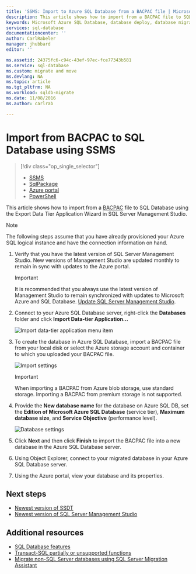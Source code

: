 ```yaml
---
title: 'SSMS: Import to Azure SQL Database from a BACPAC file | Microsoft Docs'
description: This article shows how to import from a BACPAC file to SQL Database using the Export Data Tier Application Wizard in SQL Server Management Studio.
keywords: Microsoft Azure SQL Database, database deploy, database migration, import database, export database, migration wizard
services: sql-database
documentationcenter: ''
author: CarlRabeler
manager: jhubbard
editor: ''

ms.assetid: 24375fc6-c94c-43ef-97ec-fce77343b581
ms.service: sql-database
ms.custom: migrate and move
ms.devlang: NA
ms.topic: article
ms.tgt_pltfrm: NA
ms.workload: sqldb-migrate
ms.date: 11/08/2016
ms.author: carlrab

---
```

# Import from BACPAC to SQL Database using SSMS
> [!div class="op_single_selector"]
> * [SSMS](sql-database-cloud-migrate-compatible-import-bacpac-ssms.md)
> * [SqlPackage](sql-database-cloud-migrate-compatible-import-bacpac-sqlpackage.md)
> * [Azure portal](sql-database-import.md)
> * [PowerShell](sql-database-import-powershell.md)
> 
> 

This article shows how to import from a [BACPAC](https://msdn.microsoft.com/library/ee210546.aspx#Anchor_4) file to SQL Database using the Export Data Tier Application Wizard in SQL Server Management Studio.

> [!NOTE]
> The following steps assume that you have already provisioned your Azure SQL logical instance and have the connection information on hand.
> 
> 

1. Verify that you have the latest version of SQL Server Management Studio. New versions of Management Studio are updated monthly to remain in sync with updates to the Azure portal.
   
   > [!IMPORTANT]
   > It is recommended that you always use the latest version of Management Studio to remain synchronized with updates to Microsoft Azure and SQL Database. [Update SQL Server Management Studio](https://msdn.microsoft.com/library/mt238290.aspx).
   > 
   > 
2. Connect to your Azure SQL Database server, right-click the **Databases** folder and click **Import Data-tier Application...**
   
    ![Import data-tier application menu item](./media/sql-database-cloud-migrate/MigrateUsingBACPAC03.png)
3. To create the database in Azure SQL Database, import a BACPAC file from your local disk or select the Azure storage account and container to which you uploaded your BACPAC file.
   
   ![Import settings](./media/sql-database-cloud-migrate/MigrateUsingBACPAC04.png)
   
   > [!IMPORTANT]
   > When importing a BACPAC from Azure blob storage, use standard storage. Importing a BACPAC from premium storage is not supported.
   > 
   > 
4. Provide the **New database name** for the database on Azure SQL DB, set the **Edition of Microsoft Azure SQL Database** (service tier), **Maximum database size**, and **Service Objective** (performance level).
   
   ![Database settings](./media/sql-database-cloud-migrate/MigrateUsingBACPAC05.png)
5. Click **Next** and then click **Finish** to import the BACPAC file into a new database in the Azure SQL Database server.
6. Using Object Explorer, connect to your migrated database in your Azure SQL Database server.
7. Using the Azure portal, view your database and its properties.

## Next steps
* [Newest version of SSDT](https://msdn.microsoft.com/library/mt204009.aspx)
* [Newest version of SQL Server Management Studio](https://msdn.microsoft.com/library/mt238290.aspx)

## Additional resources
* [SQL Database features](sql-database-features.md)
* [Transact-SQL partially or unsupported functions](sql-database-transact-sql-information.md)
* [Migrate non-SQL Server databases using SQL Server Migration Assistant](http://blogs.msdn.com/b/ssma/)

